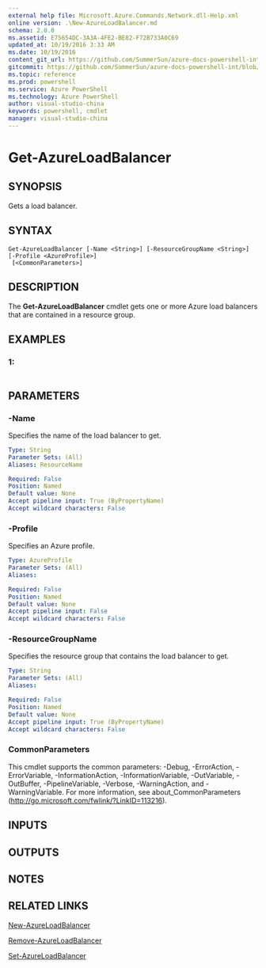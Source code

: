 ```yaml
---
external help file: Microsoft.Azure.Commands.Network.dll-Help.xml
online version: .\New-AzureLoadBalancer.md
schema: 2.0.0
ms.assetid: E75654DC-3A3A-4FE2-BE82-F72B733A0C69
updated_at: 10/19/2016 3:33 AM
ms.date: 10/19/2016
content_git_url: https://github.com/SummerSun/azure-docs-powershell-int/blob/master/azureps-cmdlets-docs/ResourceManager/AzureRM.Network/v0.9.8/Get-AzureLoadBalancer.md
gitcommit: https://github.com/SummerSun/azure-docs-powershell-int/blob/c0d1e448da01261236e9ece01ca5c2a98effbf31/azureps-cmdlets-docs/ResourceManager/AzureRM.Network/v0.9.8/Get-AzureLoadBalancer.md
ms.topic: reference
ms.prod: powershell
ms.service: Azure PowerShell
ms.technology: Azure PowerShell
author: visual-studio-china
keywords: powershell, cmdlet
manager: visual-studio-china
---
```


# Get-AzureLoadBalancer

## SYNOPSIS
Gets a load balancer.

## SYNTAX

```
Get-AzureLoadBalancer [-Name <String>] [-ResourceGroupName <String>] [-Profile <AzureProfile>]
 [<CommonParameters>]
```

## DESCRIPTION
The **Get-AzureLoadBalancer** cmdlet gets one or more Azure load balancers that are contained in a resource group.

## EXAMPLES

### 1:
```

```

## PARAMETERS

### -Name
Specifies the name of the load balancer to get.

```yaml
Type: String
Parameter Sets: (All)
Aliases: ResourceName

Required: False
Position: Named
Default value: None
Accept pipeline input: True (ByPropertyName)
Accept wildcard characters: False
```

### -Profile
Specifies an Azure profile.

```yaml
Type: AzureProfile
Parameter Sets: (All)
Aliases: 

Required: False
Position: Named
Default value: None
Accept pipeline input: False
Accept wildcard characters: False
```

### -ResourceGroupName
Specifies the resource group that contains the load balancer to get.

```yaml
Type: String
Parameter Sets: (All)
Aliases: 

Required: False
Position: Named
Default value: None
Accept pipeline input: True (ByPropertyName)
Accept wildcard characters: False
```

### CommonParameters
This cmdlet supports the common parameters: -Debug, -ErrorAction, -ErrorVariable, -InformationAction, -InformationVariable, -OutVariable, -OutBuffer, -PipelineVariable, -Verbose, -WarningAction, and -WarningVariable. For more information, see about_CommonParameters (http://go.microsoft.com/fwlink/?LinkID=113216).

## INPUTS

## OUTPUTS

## NOTES

## RELATED LINKS

[New-AzureLoadBalancer](.\New-AzureLoadBalancer.md)

[Remove-AzureLoadBalancer](.\Remove-AzureLoadBalancer.md)

[Set-AzureLoadBalancer](.\Set-AzureLoadBalancer.md)


